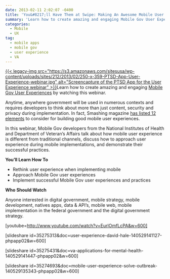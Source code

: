 ```yaml
---
date: 2013-02-11 2:02:07 -0400
title: 'You&#8217;ll Have Them at Swipe: Making An Awesome Mobile User Experience Webinar'
summary: 'Learn how to create amazing and engaging Mobile Gov User Experiences by watching this webinar. Anytime, anywhere government will be used in numerous contexts and requires developers to think about more than just content, security and privacy during implementation. In fact, Smashing magazine'
categories:
  - Mobile
  - UX
tag:
  - mobile apps
  - mobile gov
  - user experience
  - VA
---
```


[{{< legacy-img src="https://s3.amazonaws.com/sitesusa/wp-content/uploads/sites/212/2013/02/250-x-359-PTSD-App-User-Experience-webinar.jpg" alt="Screencapture of the PTSD App for the User Experience webinar" >}}](https://sites.usa.gov/howtomobile/files/2011/05/PTSD_App.jpg)Learn how to create amazing and engaging [Mobile Gov User Experiences](https://www.WHATEVER/2014/01/20/mobile-gov-user-experience-resources-and-design-tools/ "Mobile Gov User Experience Resources and Design Tools") by watching this webinar.

Anytime, anywhere government will be used in numerous contexts and requires developers to think about more than just content, security and privacy during implementation. In fact, Smashing magazine [has listed 12 elements](http://mobile.smashingmagazine.com/2012/07/12/elements-mobile-user-experience/) to consider for building good mobile user experiences.

In this webinar, Mobile Gov developers from the National Institutes of Health and Department of Veteran&#8217;s Affairs talk about how mobile user experience is different from traditional channels, discuss how to approach user experience during mobile implementations, and demonstrate their successful practices.

**You&#8217;ll Learn How To**

  * Rethink user experience when implementing mobile
  * Approach Mobile Gov user experiences
  * Implement successful Mobile Gov user experiences and practices

**Who Should Watch**

Anyone interested in digital government, mobile strategy, mobile development, natives apps, data & API’s, mobile web, mobile implementation in the federal government and the digital government strategy.

[youtube=http://www.youtube.com/watch?v=EurlOmfLcPA&w=600]

[slideshare id=35275313&doc=user-experience-david-hale-140529141127-phpapp02&w=600]

[slideshare id=35275431&doc=va-applications-for-mental-health-140529141447-phpapp02&w=600]

[slideshare id=35274693&doc=mobile-user-experience-solve-outbreak-140529135343-phpapp02&w=600]

 